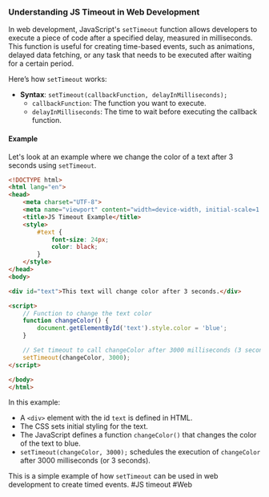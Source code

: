 ### Understanding JS Timeout in Web Development

In web development, JavaScript's `setTimeout` function allows developers to execute a piece of code after a specified delay, measured in milliseconds. This function is useful for creating time-based events, such as animations, delayed data fetching, or any task that needs to be executed after waiting for a certain period.

Here’s how `setTimeout` works:

- **Syntax**: `setTimeout(callbackFunction, delayInMilliseconds);`
  - `callbackFunction`: The function you want to execute.
  - `delayInMilliseconds`: The time to wait before executing the callback function.

#### Example

Let's look at an example where we change the color of a text after 3 seconds using `setTimeout`.

```html
<!DOCTYPE html>
<html lang="en">
<head>
    <meta charset="UTF-8">
    <meta name="viewport" content="width=device-width, initial-scale=1.0">
    <title>JS Timeout Example</title>
    <style>
        #text {
            font-size: 24px;
            color: black;
        }
    </style>
</head>
<body>

<div id="text">This text will change color after 3 seconds.</div>

<script>
    // Function to change the text color
    function changeColor() {
        document.getElementById('text').style.color = 'blue';
    }

    // Set timeout to call changeColor after 3000 milliseconds (3 seconds)
    setTimeout(changeColor, 3000);
</script>

</body>
</html>
```

In this example:
- A `<div>` element with the id `text` is defined in HTML.
- The CSS sets initial styling for the text.
- The JavaScript defines a function `changeColor()` that changes the color of the text to blue.
- `setTimeout(changeColor, 3000);` schedules the execution of `changeColor` after 3000 milliseconds (or 3 seconds).

This is a simple example of how `setTimeout` can be used in web development to create timed events. #JS timeout #Web